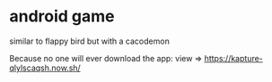 # android game

similar to flappy bird but with a cacodemon

Because no one will ever download the app: view => https://kapture-qlylscaqsh.now.sh/
